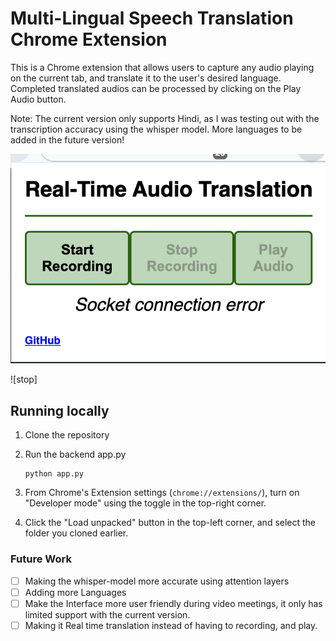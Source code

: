 # Multi-Lingual Speech Translation Chrome Extension


This is a Chrome extension that allows users to capture any audio playing on the current tab, and translate it to the user's desired language. Completed translated audios can be processed by clicking on the Play Audio button.

Note: The current version only supports Hindi, as I was testing out with the transcription accuracy using the whisper model. More languages to be added in the future version!

![start]

[start]: ./docs/start.png


![stop]

[capturing]: ./docs/stop.png


## Running locally

1. Clone the repository
2. Run the backend app.py

    ```
    python app.py
    ```

3. From Chrome's Extension settings (`chrome://extensions/`), turn on "Developer mode" using the toggle in the top-right corner.
4. Click the "Load unpacked" button in the top-left corner, and select the folder you cloned earlier.



### Future Work

- [ ] Making the whisper-model more accurate using attention layers
- [ ] Adding more Languages
- [ ] Make the Interface more user friendly during video meetings, it only has limited support with the current version.
- [ ] Making it Real time translation instead of having to recording, and play.
